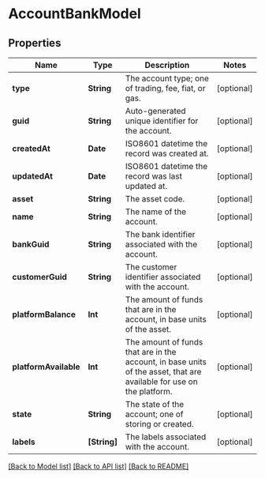 # AccountBankModel

## Properties
Name | Type | Description | Notes
------------ | ------------- | ------------- | -------------
**type** | **String** | The account type; one of trading, fee, fiat, or gas. | [optional] 
**guid** | **String** | Auto-generated unique identifier for the account. | [optional] 
**createdAt** | **Date** | ISO8601 datetime the record was created at. | [optional] 
**updatedAt** | **Date** | ISO8601 datetime the record was last updated at. | [optional] 
**asset** | **String** | The asset code. | [optional] 
**name** | **String** | The name of the account. | [optional] 
**bankGuid** | **String** | The bank identifier associated with the account. | [optional] 
**customerGuid** | **String** | The customer identifier associated with the account. | [optional] 
**platformBalance** | **Int** | The amount of funds that are in the account, in base units of the asset. | [optional] 
**platformAvailable** | **Int** | The amount of funds that are in the account, in base units of the asset, that are available for use on the platform. | [optional] 
**state** | **String** | The state of the account; one of storing or created. | [optional] 
**labels** | **[String]** | The labels associated with the account. | [optional] 

[[Back to Model list]](../README.md#documentation-for-models) [[Back to API list]](../README.md#documentation-for-api-endpoints) [[Back to README]](../README.md)


